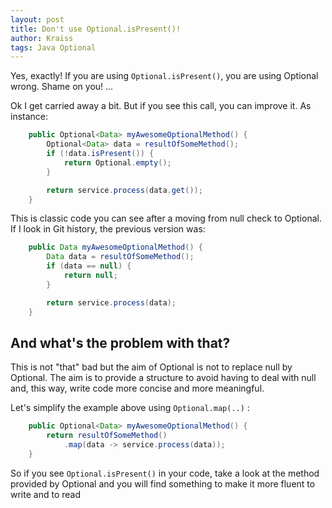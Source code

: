 ```yaml
---
layout: post
title: Don't use Optional.isPresent()!
author: Kraiss
tags: Java Optional
---
```


Yes, exactly! If you are using `Optional.isPresent()`, you are using Optional wrong. Shame on you! ...

Ok I get carried away a bit. But if you see this call, you can improve it. As instance:

```java
    public Optional<Data> myAwesomeOptionalMethod() {
        Optional<Data> data = resultOfSomeMethod();
        if (!data.isPresent()) {
            return Optional.empty();
        }

        return service.process(data.get());
    }
```

This is classic code you can see after a moving from null check to Optional. 
If I look in Git history, the previous version was:

```java
    public Data myAwesomeOptionalMethod() {
        Data data = resultOfSomeMethod();
        if (data == null) {
            return null;
        }

        return service.process(data);
    }
```

## And what's the problem with that?

This is not "that" bad but the aim of Optional is not to replace null by Optional. 
The aim is to provide a structure to avoid having to deal with null and, this way, write code more concise and more meaningful.

Let's simplify the example above using `Optional.map(..)` :

```java
    public Optional<Data> myAwesomeOptionalMethod() {
        return resultOfSomeMethod()
            .map(data -> service.process(data));
    }
```

So if you see `Optional.isPresent()` in your code, take a look at the method provided by Optional and you will find something to make it more fluent to write and to read
